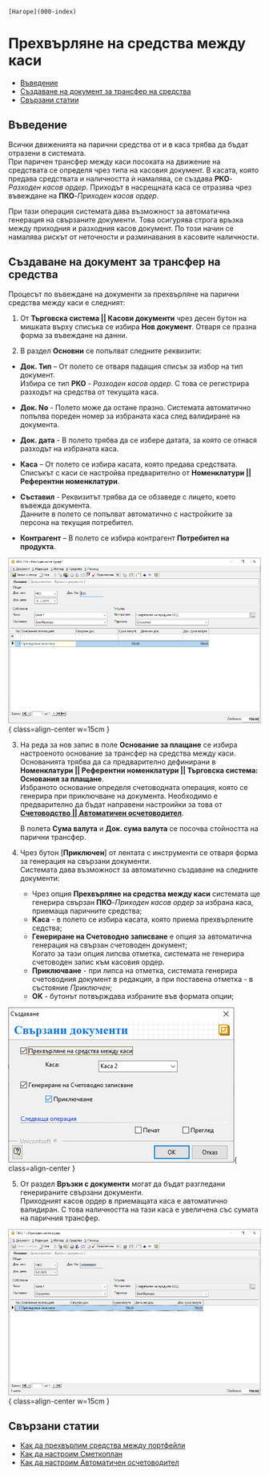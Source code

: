 ```{only} html
[Нагоре](000-index)
```

# **Прехвърляне на средства между каси**

- [Въведение](https://docs.unicontsoft.com/guide/erp/002-docs/002-trade-system/003-payments/002-transfer-cashdesk.html#id2)  
- [Създаване на документ за трансфер на средства](https://docs.unicontsoft.com/guide/erp/002-docs/002-trade-system/003-payments/002-transfer-cashdesk.html#id3)  
- [Свързани статии](https://docs.unicontsoft.com/guide/erp/002-docs/002-trade-system/003-payments/002-transfer-cashdesk.html#id4)  

## **Въведение**

Всички движенията на парични средства от и в каса трябва да бъдат отразени в системата.  
При паричен трансфер между каси посоката на движение на средствата се определя чрез типа на касовия документ. В касата, която предава средствата и наличността ѝ намалява, се създава **РКО**-*Разходен касов ордер*. Приходът в насрещната каса се отразява чрез въвеждане на **ПКО**-*Приходен касов ордер*.  

При тази операция системата дава възможност за автоматична генерация на свързаните документи. Това осигурява строга връзка между приходния и разходния касов документ. По този начин се намалява рискът от неточности и разминавания в касовите наличности.  

## **Създаване на документ за трансфер на средства**

Процесът по въвеждане на документи за прехвърляне на парични средства между каси е следният:

1) От **Търговска система || Касови документи** чрез десен бутон на мишката върху списъка се избира **Нов документ**. Отваря се празна форма за въвеждане на данни.  

2) В раздел **Основни** се попълват следните реквизити:

- **Док. Тип** – От полето се отваря падащия списък за избор на тип документ.   
Избира се тип **РКО** - *Разходен касов ордер*. С това се регистрира разходът на средства от текущата каса.  

- **Док. No** - Полето може да остане празно. Системата автоматично попълва пореден номер за избраната каса след валидиране на документа.  

- **Док. дата** - В полето трябва да се избере датата, за която се отнася разходът на избраната каса. 

- **Каса** – От полето се избира касата, която предава средствата.  
Списъкът с каси се настройва предварително от **Номенклатури || Референтни номенклатури**.  

- **Съставил** - Реквизитът трябва да се обзаведе с лицето, което въвежда документа.  
Данните в полето се попълват автоматично с настройките за персона на текущия потребител.  

- **Контрагент** – В полето се избира контрагент **Потребител на продукта**. 

![](902-transfer-cashdesk1.png){ class=align-center w=15cm }

3) На реда за нов запис в поле **Основание за плащане** се избира настроеното основание за трансфер на средства между каси. Основанията трябва да са предварително дефинирани в **Номенклатури || Референтни номенклатури || Търговска система: Основания за плащане**.  
Избраното основание определя счетоводната операция, която се генерира при приключване на документа. Необходимо е предварително да бъдат направени настроийки за това от [**Счетоводство || Автоматичен осчетоводител**](https://docs.unicontsoft.com/guide/erp/001-ref/002-accounting/002-acc-wizard.html).  

   В полета **Сума валута** и **Док. сума валута** се посочва стойността на парични трансфер.  

4) Чрез бутон [**Приключен**] от лентата с инструменти се отваря форма за генерация на свързани документи.   
Системата дава възможност за автоматично създаване на следните документи:  

   - Чрез опция **Прехвърляне на средства между каси** системата ще генерира свързан **ПКО**-*Приходен касов ордер* за избрана каса, приемаща паричните средства;  
   - **Каса** - в полето се избира касата, която приема прехвърлените седства;  
   - **Генериране на Счетоводно записване** е опция за автоматична генерация на свързан счетоводен документ;  
   Когато за тази опция липсва отметка, системата не генерира счетоводен запис към касовия ордер.  
   - **Приключване** - при липса на отметка, системата генерира счетоводния документ в редакция, а при поставена отметка - в състояние *Приключен*;  
   - **OK** - бутонът потвърждава избраните във формата опции;  

![](902-transfer-cashdesk2.png){ class=align-center }

5) От раздел **Връзки с документи** могат да бъдат разгледани генерираните свързани документи.  
Приходният касов ордер в приемащата каса е автоматично валидиран. С това наличността на тази каса е увеличена със сумата на паричния трансфер.  

![](902-transfer-cashdesk3.png){ class=align-center w=15cm }
 
## **Свързани статии**

- [Как да прехвърлим средства между портфейли](https://www.unicontsoft.com/cms/node/58)  
- [Как да настроим Сметкоплан](https://www.unicontsoft.com/cms/node/36)  
- [Как да настроим Автоматичен осчетоводител](https://www.unicontsoft.com/cms/node/257)  